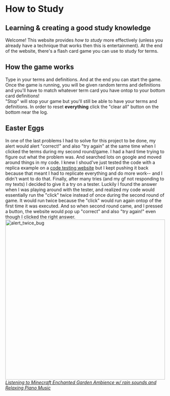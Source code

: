 # How to Study
## Learning & creating a good study knowledge
Welcome! This website provides <em>how to study</em> more effectively (unless you already have a technique that works then this is entertainment).
At the end of the website, there's a flash card game you can use to study for terms. 

## How the game works
Type in your terms and definitions. And at the end you can start the game. Once the game is running, you will be given random terms and definitions and you'll have
to match whatever term card you have ontop to your bottom card definitions!<br> "Stop" will stop your game but you'll still be able to have your terms and definitions. In order to reset <strong>everything</strong> click the "clear all" button on the bottom near the log.


## Easter Eggs
In one of the last problems I had to solve for this project to be done, my alert would alert "correct!" and also "try again" at the same time when I clicked the terms during my second round/game. I had a hard time trying to figure out what the problem was. And searched lots on google and moved around things in my code. I knew I shoud've just tested the code with a replica example on a <a href="https://jsfiddle.net/">code testing website</a> but I kept pushing it back because that meant I had to replicate everything and do more work-- and I didn't want to do that. Finally, after many tries (and my gf not responding to my texts) I decided to give it a try on a tester. Luckily I found the answer when I was playing around with the tester, and realized my code would essentially run the "click" twice instead of once during the second round of game. It would run twice because the "click" would run again ontop of the first time it was executed. And so when second round came, and I pressed a button, the website would pop up "correct" and also "try again!" even though I clicked the right answer. 
<br><img width="500" alt="alert_twice_bug" src="https://user-images.githubusercontent.com/101077165/208219107-8dd18e3c-80cb-4256-b171-5ef40389ea24.png"><br>
<a href="https://www.youtube.com/watch?v=J2SMI3vk_gU&t=58s&ab_channel=CozyPixel"><em>Listening to Minecraft Enchanted Garden Ambience w/ rain sounds and Relaxing Piano Music</a></em>